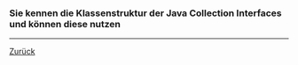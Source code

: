 ### Sie kennen die Klassenstruktur der Java Collection Interfaces und können diese nutzen

---

[Zurück](700datenstrukturen.md)


